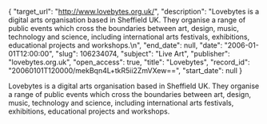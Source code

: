 {
  "target_url": "http://www.lovebytes.org.uk/", 
  "description": "Lovebytes is a digital arts organisation based in Sheffield UK. They organise a range of public events which cross the boundaries between art, design, music, technology and science, including international arts festivals, exhibitions, educational projects and workshops.\n", 
  "end_date": null, 
  "date": "2006-01-01T12:00:00", 
  "slug": 106234074, 
  "subject": "Live Art", 
  "publisher": "lovebytes.org.uk", 
  "open_access": true, 
  "title": "Lovebytes", 
  "record_id": "20060101T120000/mekBqn4L+tkR5ii2ZmVXew==", 
  "start_date": null
}

Lovebytes is a digital arts organisation based in Sheffield UK. They organise a range of public events which cross the boundaries between art, design, music, technology and science, including international arts festivals, exhibitions, educational projects and workshops.
